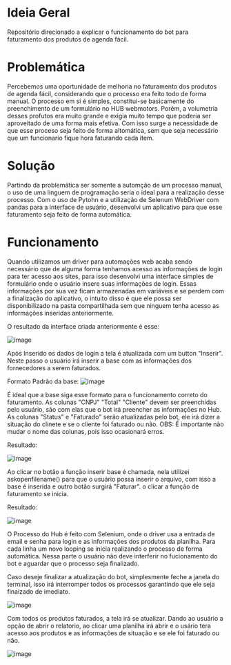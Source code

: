 # Ideia Geral
Repositório direcionado a explicar o funcionamento do bot para faturamento dos produtos de agenda fácil.

# Problemática
Percebemos uma oportunidade de melhoria no faturamento dos produtos de agenda fácil, considerando que o processo era feito todo de forma manual. O processo
em si é simples, constitui-se basicamente do preenchimento de um formulário no HUB webmotors. Porém, a volumetria desses profutos era muito grande e exigia muito tempo que poderia ser aproveitado de uma forma mais efetiva. Com isso surge a necessidade de que esse proceso seja feito de forma altomática, sem que seja necessário que um funcionario fique hora faturando cada item.

# Solução
Partindo da problemática ser somente a automção de um processo manual, o uso de uma linguem de programação seria o ideal para a realização desse processo. Com o uso de Pytohn e a utilização de Selenum WebDriver com pandas para a interface de usuário, desenvolvi um aplicativo para que esse faturamento seja feito de forma automática.

# Funcionamento
Quando utilizamos um driver para automações web acaba sendo necessário que de alguma forma tenhamos acesso as informações de login para ter acesso aos sites, para isso desenvolvi uma interface simples de formulário onde o usuário insere suas informações de login. Essas informações por sua vez ficam armazenadas em variáveis e se perdem com a finalização do aplicativo, o intuito disso é que ele possa ser disponibilizado na pasta compartilhada sem que ninguem tenha acesso as informações inseridas anteriormente.
                          
O resultado da interface criada anteriormente é esse:

![image](https://github.com/GabriellpTV/Agenda-Facil/assets/138072118/ff51441e-039e-4b97-b996-6dd766576b04)

Após Inserido os dados de login a tela é atualizada com um button "Inserir". Neste passo o usuário irá inserir a base com as informações dos fornecedores a serem faturados.

Formato Padrão da base:
![image](https://github.com/GabriellpTV/Agenda-Facil/assets/138072118/c11e702a-b94b-4c1c-bddb-4e7beefb3edb)

É ideal que a base siga esse formato para o funcionamento correto do faturamento. As colunas "CNPJ" "Total" "Cliente" devem ser preenchidas pelo usuário, são com elas que o bot irá preencher as informações no Hub. As colunas "Status" e "Faturado" serão atualizadas pelo bot, ele irá dizer a situação do clinete e se o cliente foi faturado ou não.
OBS: É importante não mudar o nome das colunas, pois isso ocasionará erros.

Resultado:

![image](https://github.com/GabriellpTV/Agenda-Facil/assets/138072118/ea6eb569-b8e8-4a95-8faf-9e45920f828f)

Ao clicar no botão a função inserir base é chamada, nela utilizei askopenfilename() para que o usuário possa inserir o arquivo, com isso a base é inserida e outro botão surgirá "Faturar". o clicar a função de faturamento se inicia.

Resultado:

![image](https://github.com/GabriellpTV/Agenda-Facil/assets/138072118/d2b3f822-0c7c-44e4-bbce-e935a690f885)

O Processo do Hub é feito com Selenium, onde o driver usa a entrada de email e senha para login e as informações dos produtos da planilha. Para cada linha um novo looping se inicia realizando o processo de forma automática. Nessa parte o usuário não deve interferir no fucionamento do bot e aguardar que o processo seja finalizado.

Caso deseje finalizar a atualização do bot, simplesmente feche a janela do terminal, isso irá interromper todos os processos garantindo que ele seja finaizado de imediato.

![image](https://github.com/GabriellpTV/Agenda-Facil/assets/138072118/843b0bb4-2d8b-4325-88a8-65eeb9752eda)

Com todos os produtos faturados, a tela irá se atualizar. Dando ao usuário a opção de abrir o relatorio, ao clicar uma planilha irá abrir e o usário tera acesso aos produtos e as informações de situação e se ele foi faturado ou não.

![image](https://github.com/GabriellpTV/Agenda-Facil/assets/138072118/55608ea1-e7ce-40d6-bad5-bb897027b8b5)

 
